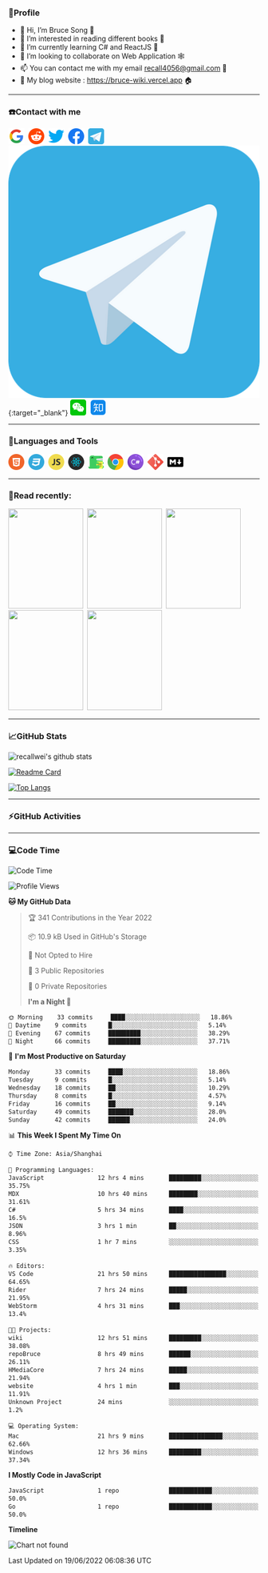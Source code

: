 ### 🦁️Profile

- 👋 Hi, I’m Bruce Song 🦁️
- 👀 I’m interested in reading different books 📖
- 🌱 I’m currently learning C# and ReactJS 🚀
- 💞️ I’m looking to collaborate on Web Application 🕸️
- 📫 You can contact me with my email recall4056@gmail.com 📮
- 📖 My blog website : https://bruce-wiki.vercel.app 🏠

---

### ☎️Contact with me

<img height="32" width="32" src="/img/google.png"/>&nbsp;
<img height="32" width="32" src="/img/reddit.png"/>&nbsp;
<img height="32" width="32" src="/img/twitter.png"/>&nbsp;
<img height="32" width="32" src="/img/facebook.png"/>&nbsp;
<a href="https://t.me/recallwei" target="_blank" rel="noreferrer noopener"><img height="32" width="32" src="/img/telegram.png"/></a>&nbsp;
[![Telegram](/img/telegram.png)](https://t.me/recallwei){:target="\_blank"}
<img height="32" width="32" src="/img/wechat.png"/>&nbsp;
<img height="32" width="32" src="/img/zhihu.png"/>&nbsp;

---

### 🚀Languages and Tools

<a href="https://bruce-wiki.vercel.app/docs/html" target="_blank" rel="noreferrer noopener"><img height="32" width="32" src="/img/html.png"/></a>&nbsp;
<a href="https://bruce-wiki.vercel.app/docs/css" target="_blank" rel="noreferrer noopener"><img height="32" width="32" src="/img/css.png"/></a>&nbsp;
<a href="https://bruce-wiki.vercel.app/docs/javascript" target="_blank" rel="noreferrer noopener"><img height="32" width="32" src="/img/javascript.png"/></a>&nbsp;
<a href="https://bruce-wiki.vercel.app/docs/react" target="_blank" rel="noreferrer noopener"><img height="32" width="32" src="/img/react.png"/></a>&nbsp;
<a href="https://bruce-wiki.vercel.app/docs/docusaurus" target="_blank" rel="noreferrer noopener"><img height="32" width="32" src="/img/docusaurus.png"/></a>&nbsp;
<img height="32" width="32" src="/img/chrome.png"/>&nbsp;
<img height="32" width="32" src="/img/csharp.png"/>&nbsp;
<img height="32" width="32" src="/img/git.png"/>&nbsp;
<a href="https://bruce-wiki.vercel.app/docs/markdown" target="_blank" rel="noreferrer noopener"><img height="32" width="32" src="/img/markdown.png"/></a>&nbsp;

---

### 📖Read recently:

<img height="200" width="150" src="https://img9.doubanio.com/view/subject/s/public/s27283822.jpg"/>&nbsp;
<img height="200" width="150" src="https://img9.doubanio.com/view/subject/l/public/s33524212.jpg"/>&nbsp;
<img height="200" width="150" src="https://img9.doubanio.com/view/subject/m/public/s33460221.jpg"/>&nbsp;
<img height="200" width="150" src="https://img3.doubanio.com/view/subject/l/public/s8958650.jpg"/>&nbsp;
<img height="200" width="150" src="https://img3.doubanio.com/view/subject/l/public/s29820180.jpg"/>&nbsp;

---

### 📈GitHub Stats

![recallwei's github stats](https://github-readme-stats.vercel.app/api?username=recallwei&show_icons=true&theme=dracula&count_private=true&include_all_commits)

<!---
repository 卡片
--->

[![Readme Card](https://github-readme-stats.vercel.app/api/pin/?username=recallwei&repo=recallwei&theme=dracula)](https://github.com/recallwei/daily)

<!---
repository 常用语言 layout=compact（紧凑布局）
--->

[![Top Langs](https://github-readme-stats.vercel.app/api/top-langs/?username=recallwei&layout=compact&theme=dracula)](https://github.com/recallwei/daily)

---

### ⚡️GitHub Activities

<!--START_SECTION:activity-->

<!--END_SECTION:activity-->

---

### 💻Code Time

<!--START_SECTION:waka-->

![Code Time](http://img.shields.io/badge/Code%20Time-0%20secs-blue)

![Profile Views](http://img.shields.io/badge/Profile%20Views-3-blue)

**🐱 My GitHub Data**

> 🏆 341 Contributions in the Year 2022
>
> 📦 10.9 kB Used in GitHub's Storage
>
> 🚫 Not Opted to Hire
>
> 📜 3 Public Repositories
>
> 🔑 0 Private Repositories
>
> **I'm a Night 🦉**

```text
🌞 Morning    33 commits     ████░░░░░░░░░░░░░░░░░░░░░   18.86%
🌆 Daytime    9 commits      █░░░░░░░░░░░░░░░░░░░░░░░░   5.14%
🌃 Evening    67 commits     █████████░░░░░░░░░░░░░░░░   38.29%
🌙 Night      66 commits     █████████░░░░░░░░░░░░░░░░   37.71%

```

📅 **I'm Most Productive on Saturday**

```text
Monday       33 commits     ████░░░░░░░░░░░░░░░░░░░░░   18.86%
Tuesday      9 commits      █░░░░░░░░░░░░░░░░░░░░░░░░   5.14%
Wednesday    18 commits     ██░░░░░░░░░░░░░░░░░░░░░░░   10.29%
Thursday     8 commits      █░░░░░░░░░░░░░░░░░░░░░░░░   4.57%
Friday       16 commits     ██░░░░░░░░░░░░░░░░░░░░░░░   9.14%
Saturday     49 commits     ███████░░░░░░░░░░░░░░░░░░   28.0%
Sunday       42 commits     ██████░░░░░░░░░░░░░░░░░░░   24.0%

```

📊 **This Week I Spent My Time On**

```text
⌚︎ Time Zone: Asia/Shanghai

💬 Programming Languages:
JavaScript               12 hrs 4 mins       █████████░░░░░░░░░░░░░░░░   35.75%
MDX                      10 hrs 40 mins      ████████░░░░░░░░░░░░░░░░░   31.61%
C#                       5 hrs 34 mins       ████░░░░░░░░░░░░░░░░░░░░░   16.5%
JSON                     3 hrs 1 min         ██░░░░░░░░░░░░░░░░░░░░░░░   8.96%
CSS                      1 hr 7 mins         ░░░░░░░░░░░░░░░░░░░░░░░░░   3.35%

🔥 Editors:
VS Code                  21 hrs 50 mins      ████████████████░░░░░░░░░   64.65%
Rider                    7 hrs 24 mins       █████░░░░░░░░░░░░░░░░░░░░   21.95%
WebStorm                 4 hrs 31 mins       ███░░░░░░░░░░░░░░░░░░░░░░   13.4%

🐱‍💻 Projects:
wiki                     12 hrs 51 mins      █████████░░░░░░░░░░░░░░░░   38.08%
repoBruce                8 hrs 49 mins       ██████░░░░░░░░░░░░░░░░░░░   26.11%
HMediaCore               7 hrs 24 mins       █████░░░░░░░░░░░░░░░░░░░░   21.94%
website                  4 hrs 1 min         ███░░░░░░░░░░░░░░░░░░░░░░   11.91%
Unknown Project          24 mins             ░░░░░░░░░░░░░░░░░░░░░░░░░   1.2%

💻 Operating System:
Mac                      21 hrs 9 mins       ███████████████░░░░░░░░░░   62.66%
Windows                  12 hrs 36 mins      █████████░░░░░░░░░░░░░░░░   37.34%

```

**I Mostly Code in JavaScript**

```text
JavaScript               1 repo              ████████████░░░░░░░░░░░░░   50.0%
Go                       1 repo              ████████████░░░░░░░░░░░░░   50.0%

```

**Timeline**

![Chart not found](https://raw.githubusercontent.com/recallwei/recallwei/main/charts/bar_graph.png)

Last Updated on 19/06/2022 06:08:36 UTC

<!--END_SECTION:waka-->
<!---
recallwei/recallwei is a ✨ special ✨ repository because its `README.md` (this file) appears on your GitHub profile.
You can click the Preview link to take a look at your changes.
--->
